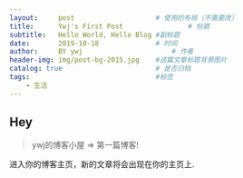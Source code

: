 ```yaml
---
layout:     post   				    # 使用的布局（不需要改）
title:      Ywj's First Post 				# 标题 
subtitle:   Hello World, Hello Blog #副标题
date:       2019-10-18 				# 时间
author:     BY ywj						# 作者
header-img: img/post-bg-2015.jpg 	#这篇文章标题背景图片
catalog: true 						# 是否归档
tags:								#标签
    - 生活
---
```


## Hey
>ywj的博客小屋 => 第一篇博客!

进入你的博客主页，新的文章将会出现在你的主页上.
